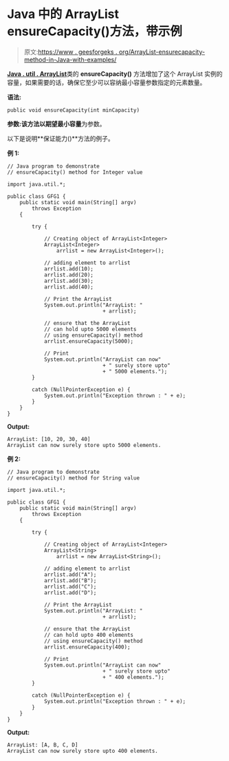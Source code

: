 # Java 中的 ArrayList ensureCapacity()方法，带示例

> 原文:[https://www . geesforgeks . org/ArrayList-ensurecapacity-method-in-Java-with-examples/](https://www.geeksforgeeks.org/arraylist-ensurecapacity-method-in-java-with-examples/)

[**Java . util . ArrayList**](https://www.geeksforgeeks.org/arraylist-in-java/)类的 **ensureCapacity()** 方法增加了这个 ArrayList 实例的容量，如果需要的话，确保它至少可以容纳最小容量参数指定的元素数量。

**语法:**

```
public void ensureCapacity(int minCapacity)
```

**参数:**该方法以**期望最小容量**为参数。

以下是说明**保证能力()**方法的例子。

**例 1:**

```
// Java program to demonstrate
// ensureCapacity() method for Integer value

import java.util.*;

public class GFG1 {
    public static void main(String[] argv)
        throws Exception
    {

        try {

            // Creating object of ArrayList<Integer>
            ArrayList<Integer>
                arrlist = new ArrayList<Integer>();

            // adding element to arrlist
            arrlist.add(10);
            arrlist.add(20);
            arrlist.add(30);
            arrlist.add(40);

            // Print the ArrayList
            System.out.println("ArrayList: "
                               + arrlist);

            // ensure that the ArrayList
            // can hold upto 5000 elements
            // using ensureCapacity() method
            arrlist.ensureCapacity(5000);

            // Print
            System.out.println("ArrayList can now"
                               + " surely store upto"
                               + " 5000 elements.");
        }

        catch (NullPointerException e) {
            System.out.println("Exception thrown : " + e);
        }
    }
}
```

**Output:**

```
ArrayList: [10, 20, 30, 40]
ArrayList can now surely store upto 5000 elements.

```

**例 2:**

```
// Java program to demonstrate
// ensureCapacity() method for String value

import java.util.*;

public class GFG1 {
    public static void main(String[] argv)
        throws Exception
    {

        try {

            // Creating object of ArrayList<Integer>
            ArrayList<String>
                arrlist = new ArrayList<String>();

            // adding element to arrlist
            arrlist.add("A");
            arrlist.add("B");
            arrlist.add("C");
            arrlist.add("D");

            // Print the ArrayList
            System.out.println("ArrayList: "
                               + arrlist);

            // ensure that the ArrayList
            // can hold upto 400 elements
            // using ensureCapacity() method
            arrlist.ensureCapacity(400);

            // Print
            System.out.println("ArrayList can now"
                               + " surely store upto"
                               + " 400 elements.");
        }

        catch (NullPointerException e) {
            System.out.println("Exception thrown : " + e);
        }
    }
}
```

**Output:**

```
ArrayList: [A, B, C, D]
ArrayList can now surely store upto 400 elements.

```